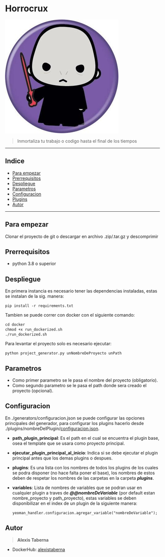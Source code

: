 # Horrocrux
![alt text](img/logo.jpg)

> Inmortaliza tu trabajo o codigo hasta el final de los tiempos
---

## Indice

* [Para empezar](#para-empezar)
* [Prerrequisitos](#prerrequisitos)
* [Despliegue](#despliegue)
* [Parametros](#parametros)
* [Configuracion](#configuracion)
* [Plugins](plugins.md)
* [Autor](#autor)

---


## Para empezar

Clonar el proyecto de git o descargar en archivo .zip/.tar.gz y descomprimir


## Prerrequisitos

- python 3.8 o superior


## Despliegue

En primera instancia es necesario tener las dependencias instaladas, estas se instalan de la sig. manera:
```
pip install -r requirements.txt
```

Tambien se puede correr con docker con el siguiente comando: 
```
cd docker
chmod +x run_dockerized.sh
./run_dockerized.sh
```

Para levantar el proyecto solo es necesario ejecutar:
```
python project_generator.py unNombreDeProyecto unPath
```

## Parametros

- Como primer parametro se le pasa el nombre del proyecto (obligatorio).
- Como segundo parametro se le pasa el path donde sera creado el proyecto (opcional).

## Configuracion

En ./generators/configuracion.json se puede configurar las opciones principales del generador, para configurar los plugins hacerlo desde ./plugins/nombreDelPlugin/[configuracion.json](plugins.md).

- **path_plugin_principal**: Es el path en el cual se encuentra el plugin base, osea el template que se usara como proyecto principal.
- **ejecutar_plugin_principal_al_inicio**: Indica si se debe ejecutar el plugin principal antes que los demas plugins o despues.
- **plugins**: Es una lista con los nombres de todos los plugins de los cuales se podra disponer (no hace falta poner el base), los nombres de estos deben de respetar los nombres de las carpetas en la carpeta ***plugins***.
- **variables**: Lista de nombres de variables que se podran usar en cualquier plugin a traves de ***@@nombreDeVariable*** (por default estan nombre_proyecto y path_proyecto), estas variables se deben disponibilizar en el index de un plugin de la siguiente manera:

    ```
    yeoman_handler.configuracion.agregar_variable("nombreDeVariable");
    ```

## Autor

> **Alexis Taberna**

* DockerHub: [alexistaberna](https://hub.docker.com/u/alexiscaspell)
